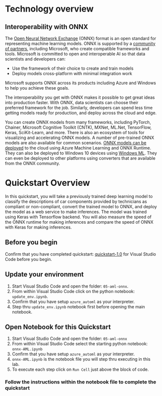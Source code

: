 # Technology overview

## Interoperability with ONNX
The [Open Neural Network Exchange](https://onnx.ai/) (ONNX) format is an open standard for representing machine learning models. ONNX is supported by a [community of partners](https://onnx.ai/supported-tools), including Microsoft, who create compatible frameworks and tools. Microsoft is committed to open and interoperable AI so that data scientists and developers can:

- Use the framework of their choice to create and train models
- Deploy models cross-platform with minimal integration work

Microsoft supports ONNX across its products including Azure and Windows to help you achieve these goals.

The interoperability you get with ONNX makes it possible to get great ideas into production faster. With ONNX, data scientists can choose their preferred framework for the job. Similarly, developers can spend less time getting models ready for production, and deploy across the cloud and edge.

You can create ONNX models from many frameworks, including PyTorch, Chainer, Microsoft Cognitive Toolkit (CNTK), MXNet, ML.Net, TensorFlow, Keras, SciKit-Learn, and more.
There is also an ecosystem of tools for visualizing and accelerating ONNX models. A number of pre-trained ONNX models are also available for common scenarios.
[ONNX models can be deployed](https://docs.microsoft.com/azure/machine-learning/service/how-to-build-deploy-onnx#deploy) to the cloud using Azure Machine Learning and ONNX Runtime. They can also be deployed to Windows 10 devices using [Windows ML](https://docs.microsoft.com/windows/ai/). They can even be deployed to other platforms using converters that are available from the ONNX community.

# Quickstart Overview
In this quickstart, you will take a previously trained deep learning model to classify the descriptions of car components provided by technicians as compliant or non-compliant, convert the trained model to ONNX, and deploy the model as a web service to make inferences. The model was trained using Keras with Tensorflow backend. You will also measure the speed of the ONNX runtime for making inferences and compare the speed of ONNX with Keras for making inferences.

## Before you begin

Confirm that you have completed quickstart: [quickstart-1.0](../../quickstart-1.0/visual-studio-code-setup) for Visual Studio Code before you begin.

## Update your environment
1. Start Visual Studio Code and open the folder: `05-aml-onnx`.
2. From within Visual Studio Code click on the python notebook: `update_env.ipynb`.
3. Confirm that you have setup `azure_automl` as your interpreter.
4. Step thru `update_env.ipynb` notebook first before opening the main notebook.

## Open Notebook for this Quickstart
1. Start Visual Studio Code and open the folder: `05-aml-onnx`
2. From within Visual Studio Code select the starting python notebook: `onnx-AML.ipynb`
3. Confirm that you have setup `azure_automl` as your interpreter.
4. `onnx-AML.ipynb` is the notebook file you will step thru executing in this lab.
5. To execute each step click on `Run Cell` just above the block of code.

### Follow the instructions within the notebook file to complete the quickstart
